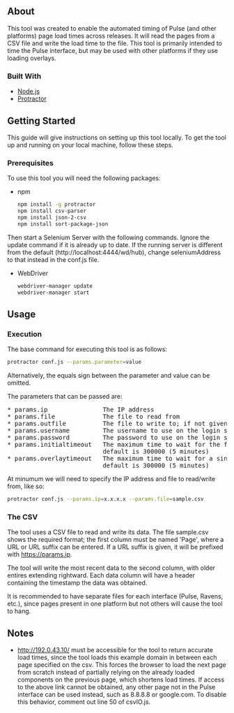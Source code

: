 ## About

This tool was created to enable the automated timing of Pulse (and other platforms) page load times across releases. It will read the pages from a CSV file and write the load time to the file. This tool is primarily intended to time the Pulse interface, but may be used with other platforms if they use loading overlays.

### Built With

* [Node.js](https://nodejs.org/en/)
* [Protractor](http://www.protractortest.org/#/)

## Getting Started

This guide will give instructions on setting up this tool locally. To get the tool up and running on your local machine, follow these steps.

### Prerequisites

To use this tool you will need the following packages:
* npm
  ```sh
  npm install -g protractor
  npm install csv-parser
  npm install json-2-csv
  npm install sort-package-json
  ```

Then start a Selenium Server with the following commands. Ignore the update command if it is already up to date. If the running server is different from the default (http://localhost:4444/wd/hub), change seleniumAddress to that instead in the conf.js file.
* WebDriver
  ```sh
  webdriver-manager update
  webdriver-manager start
  ```

## Usage

### Execution
The base command for executing this tool is as follows:
```sh
protractor conf.js --params.parameter=value
```
Alternatively, the equals sign between the parameter and value can be omitted.

The parameters that can be passed are:
<pre>
* params.ip               The IP address
* params.file             The file to read from
* params.outfile          The file to write to; if not given, will write to the input file
* params.username         The username to use on the login screen; default is admin
* params.password         The password to use on the login screen; default is admin
* params.initialtimeout   The maximum time to wait for the first overlay to appear;
                          default is 300000 (5 minutes)
* params.overlaytimeout   The maximum time to wait for a single overlay to disappear; 
                          default is 300000 (5 minutes)
</pre>

At minumum we will need to specify the IP address and file to read/write from, like so:

```sh
protractor conf.js --params.ip=x.x.x.x --params.file=sample.csv
```

### The CSV
The tool uses a CSV file to read and write its data. The file sample.csv shows the required format; the first column must be named 'Page', where a URL or URL suffix can be entered. If a URL suffix is given, it will be prefixed with https://params.ip.

The tool will write the most recent data to the second column, with older entires extending rightward. Each data column will have a header containing the timestamp the data was obtained.

It is recommended to have separate files for each interface (Pulse, Ravens, etc.), since pages present in one platform but not others will cause the tool to hang.

## Notes
* http://192.0.43.10/ must be accessible for the tool to return accurate load times, since the tool loads this example domain in between each page specified on the csv. This forces the browser to load the next page from scratch instead of partially relying on the already loaded components on the previous page, which shortens load times. If access to the above link cannot be obtained, any other page not in the Pulse interface can be used instead, such as 8.8.8.8 or google.com. To disable this behavior, comment out line 50 of csvIO.js.
